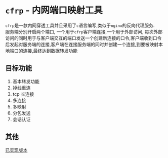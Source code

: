 # `cfrp` - 内网端口映射工具

`cfrp`是一款内网穿透工具并且采用了`c`语言编写,类似于`nginx`的反向代理服务.  
服务端分别开启两个端口, 一个用于`cfrp`客户端连接,一个用于外部访问, 每次外部访问的同时用于与客户端交互的端口发送一个创建新连接的口令,客户端收到口令后发起对服务端的连接,客户端在连接服务端的同时并创建一个连接,到要被映射本地端口的连接,最终达到数据转发功能

## 目标功能

1. 基本转发功能
2. 掉线重连
3. tcp 长连接
4. 多连接
5. 多映射
6. 分包发送
7. 会话认证

## 其他

[已实现版本](https://github.com/editso/cfrp/tags)
